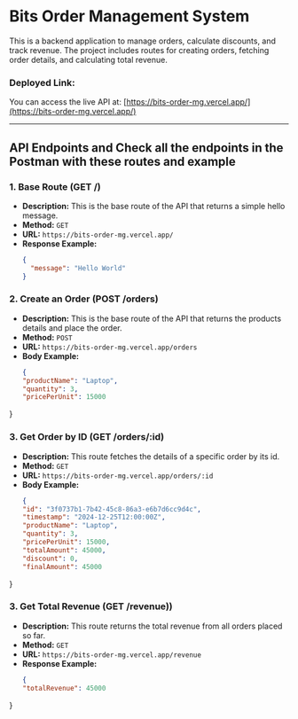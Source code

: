 # Bits Order Management System

This is a backend application to manage orders, calculate discounts, and track revenue. The project includes routes for creating orders, fetching order details, and calculating total revenue.

### Deployed Link:
You can access the live API at: [https://bits-order-mg.vercel.app/](https://bits-order-mg.vercel.app/)

---

## API Endpoints and Check all the endpoints in the Postman with these routes and example

### 1. **Base Route (GET /)**
- **Description:** This is the base route of the API that returns a simple hello message.
- **Method:** `GET`
- **URL:** `https://bits-order-mg.vercel.app/`
- **Response Example:**
  ```json
  {
    "message": "Hello World"
  }

### 2. **Create an Order (POST /orders)**
- **Description:** This is the base route of the API that returns the products details and place the order.
- **Method:** `POST`
- **URL:** `https://bits-order-mg.vercel.app/orders`
- **Body Example:**
  ```json
  {
  "productName": "Laptop",
  "quantity": 3,
  "pricePerUnit": 15000
}


### 3. **Get Order by ID (GET /orders/:id)**
- **Description:** This route fetches the details of a specific order by its id.
- **Method:** `GET`
- **URL:** `https://bits-order-mg.vercel.app/orders/:id`
- **Body Example:**
  ```json
  {
  "id": "3f0737b1-7b42-45c8-86a3-e6b7d6cc9d4c",
  "timestamp": "2024-12-25T12:00:00Z",
  "productName": "Laptop",
  "quantity": 3,
  "pricePerUnit": 15000,
  "totalAmount": 45000,
  "discount": 0,
  "finalAmount": 45000
}

### 3. **Get Total Revenue (GET /revenue))**
- **Description:** This route returns the total revenue from all orders placed so far.
- **Method:** `GET`
- **URL:** `https://bits-order-mg.vercel.app/revenue`
- **Response Example:**
  ```json
  {
  "totalRevenue": 45000
}

